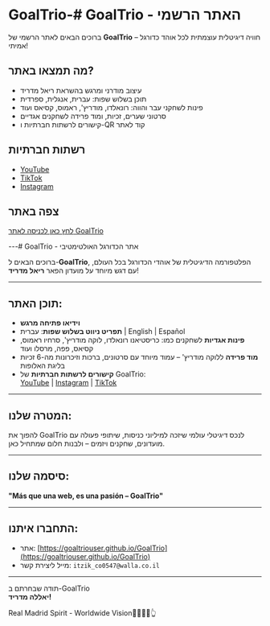 # GoalTrio-# GoalTrio - האתר הרשמי

ברוכים הבאים לאתר הרשמי של **GoalTrio** – חוויה דיגיטלית עוצמתית לכל אוהד כדורגל אמיתי!

## מה תמצאו באתר?

- עיצוב מודרני ומרגש בהשראת ריאל מדריד
- תוכן בשלוש שפות: עברית, אנגלית, ספרדית
- פינות לשחקני עבר והווה: רונאלדו, מודריץ', ראמוס, קסיאס ועוד
- סרטוני שערים, זכיות, ומוד פרידה לשחקנים אגדיים
- קישורים לרשתות חברתיות ו-QR קוד לאתר

## רשתות חברתיות

- [YouTube](https://youtube.com/goaltrio)
- [TikTok](https://tiktok.com/@goaltrio)
- [Instagram](https://instagram.com/goaltrio)

## צפה באתר

[לחץ כאן לכניסה לאתר GoalTrio](https://goaltriouser.github.io/GoalTrio/)

---# GoalTrio - אתר הכדורגל האולטימטיבי

ברוכים הבאים ל-**GoalTrio**, הפלטפורמה הדיגיטלית של אוהדי הכדורגל בכל העולם, עם דגש מיוחד על מועדון הפאר **ריאל מדריד**!

---

## תוכן האתר:

- **וידיאו פתיחה מרגש**
- **תפריט ניווט בשלוש שפות**: עברית | English | Español
- **פינות אגדיות** לשחקנים כמו: כריסטיאנו רונאלדו, לוקה מודריץ', סרחיו ראמוס, קסיאס, פפה, מרסלו ועוד
- **מוד פרידה** ללוקה מודריץ' – עמוד מיוחד עם סרטונים, ברכות וזיכרונות מה-6 זכיות בליגת האלופות
- **קישורים לרשתות חברתיות** של GoalTrio:  
  [YouTube](https://youtube.com) | [Instagram](https://instagram.com) | [TikTok](https://tiktok.com)

---

## המטרה שלנו:

להפוך את GoalTrio לנכס דיגיטלי עולמי שיזכה למיליוני כניסות, שיתופי פעולה עם מועדונים, שחקנים ויזמים – ולבנות חלום שמתחיל כאן.

---

## סיסמה שלנו:

**"Más que una web, es una pasión – GoalTrio"**

---

## התחברו איתנו:

- אתר: [https://goaltriouser.github.io/GoalTrio](https://goaltriouser.github.io/GoalTrio)
- מייל ליצירת קשר: `itzik_co0547@walla.co.il`

---

תודה שבחרתם ב-GoalTrio  
**יאללה מדריד!**  


Real Madrid Spirit - Worldwide Vision🤍🫵✍🏼👆